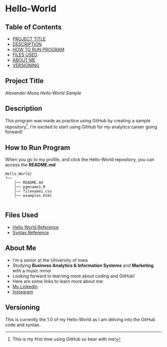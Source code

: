 # Hello-World

## Table of Contents 

- [PROJECT TITLE](#Project-Title)
- [DESCRIPTION](#Description)
- [HOW TO RUN PROGRAM](#How-to-run-program)
- [FILES USED](#files-used)
- [ABOUT ME](#about-me)
- [VERSIONING](#versioning)

## Project Title

*Alexander Mona Hello-World Sample* 




## Description

This program was made as practice using GitHub by creating a sample repository[^1]. I'm excited to start using GitHub for my analytics career going forward!

[^1]: This is my first time using GitHub so bear with me!


## How to Run Program

When you go to my profile, and click the Hello-World repository, you can access the **README.md**
```text
Hello_World/
└── 
    │── README.md
    │── pgmname1.R
    │── filename1.csv
    │── examples.html
   
```

## Files Used 

- [Hello World Reference](https://github.com/kristinearens/Hello_World)
- [Syntax Reference](https://help.github.com/en/github/writing-on-github/basic-writing-and-formatting-syntax)
  
## About Me

- I'm a senior at the University of Iowa 
- Studying **Business Analytics & Information Systems** and **Marketing** with a music minor
- Looking forward to learning more about coding and GitHub!
- Here are some links to learn more about me:
- [My LinkedIn](https://www.linkedin.com/in/alexander-mona/)
- [Instagram](https://www.instagram.com/itsalexmona/)

## Versioning

This is currently the 1.0 of my Hello-World as I am delving into the GitHub code and syntax.
